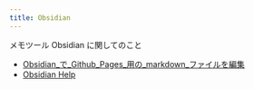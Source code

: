 ```yaml
---
title: Obsidian
---
```


メモツール Obsidian に関してのこと

- [Obsidian_で_Github_Pages_用の_markdown_ファイルを編集](Obsidian_で_Github_Pages_用の_markdown_ファイルを編集.md)
- [Obsidian Help](https://help.obsidian.md/Obsidian/Index)

